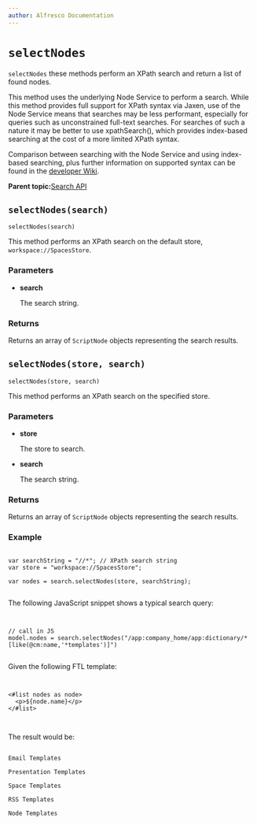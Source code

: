 ```yaml
---
author: Alfresco Documentation
---
```


# `selectNodes`

`selectNodes` these methods perform an XPath search and return a list of found nodes.

This method uses the underlying Node Service to perform a search. While this method provides full support for XPath syntax via Jaxen, use of the Node Service means that searches may be less performant, especially for queries such as unconstrained full-text searches. For searches of such a nature it may be better to use xpathSearch\(\), which provides index-based searching at the cost of a more limited XPath syntax.

Comparison between searching with the Node Service and using index-based searching, plus further information on supported syntax can be found in the [developer Wiki](http://wiki.alfresco.com/wiki/Search_Documentation).

**Parent topic:**[Search API](../references/API-JS-Search.md)

## `selectNodes(search)`

`selectNodes(search)`

This method performs an XPath search on the default store, `workspace://SpacesStore`.

### Parameters

-   **search**

    The search string.


### Returns

Returns an array of `ScriptNode` objects representing the search results.

## `selectNodes(store, search)`

`selectNodes(store, search)`

This method performs an XPath search on the specified store.

### Parameters

-   **store**

    The store to search.

-   **search**

    The search string.


### Returns

Returns an array of `ScriptNode` objects representing the search results.

### Example

```

var searchString = "//*"; // XPath search string
var store = "workspace://SpacesStore";

var nodes = search.selectNodes(store, searchString);
        
```

The following JavaScript snippet shows a typical search query:

```


// call in JS
model.nodes = search.selectNodes("/app:company_home/app:dictionary/*[like(@cm:name,'*templates')]")


```

Given the following FTL template:

```

          
<#list nodes as node>
  <p>${node.name}</p>
</#list>

        
```

The result would be:

```

Email Templates

Presentation Templates

Space Templates

RSS Templates

Node Templates
        
```

